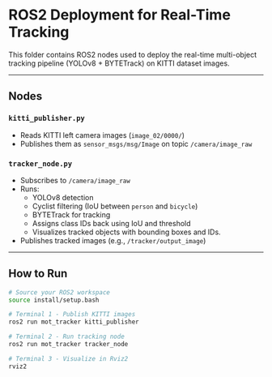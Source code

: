 # ROS2 Deployment for Real-Time Tracking

This folder contains ROS2 nodes used to deploy the real-time multi-object tracking pipeline (YOLOv8 + BYTETrack) on KITTI dataset images.

---

## Nodes

### `kitti_publisher.py`
- Reads KITTI left camera images (`image_02/0000/`)
- Publishes them as `sensor_msgs/msg/Image` on topic `/camera/image_raw`

### `tracker_node.py`
- Subscribes to `/camera/image_raw`
- Runs:
  - YOLOv8 detection
  - Cyclist filtering (IoU between `person` and `bicycle`)
  - BYTETrack for tracking
  - Assigns class IDs back using IoU and threshold
  - Visualizes tracked objects with bounding boxes and IDs.
- Publishes tracked images (e.g., `/tracker/output_image`)

---

## How to Run

```bash
# Source your ROS2 workspace
source install/setup.bash

# Terminal 1 - Publish KITTI images
ros2 run mot_tracker kitti_publisher

# Terminal 2 - Run tracking node
ros2 run mot_tracker tracker_node

# Terminal 3 - Visualize in Rviz2
rviz2

